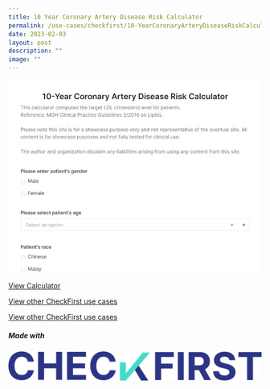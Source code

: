 ```yaml
---
title: 10 Year Coronary Artery Disease Risk Calculator
permalink: /use-cases/checkfirst/10-YearCoronaryArteryDiseaseRiskCalculator/
date: 2023-02-03
layout: post
description: ""
image: ""
---
```

[![](/images/10%20year%20coronary%20artery%20disease%20risk%20calculator2(sample).jpg)](https://www.checkfirst.gov.sg/c/de60590e-9713-424b-9fa0-f69466913622)

[View Calculator](https://www.checkfirst.gov.sg/c/de60590e-9713-424b-9fa0-f69466913622)

[View other CheckFirst use cases](https://cms.isomer.gov.sg/sites/ttsh-ogpshowcase/use-cases/checkfirst/)

[View other CheckFirst use cases](https://staging.d2p0smzkoz0iqs.amplifyapp.com/use-cases/checkfirst/)

##### **Made with**
[![](/images/checkfirst-logo.svg)](https://staging.d2p0smzkoz0iqs.amplifyapp.com/products/checkfirst/description/)